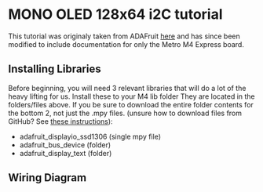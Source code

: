# MONO OLED 128x64 i2C tutorial

This tutorial was originaly taken from ADAFruit [here](https://learn.adafruit.com/monochrome-oled-breakouts/circuitpython-setup) and has since been modified to include documentation for only the Metro M4 Express board.

## Installing Libraries

Before beginning, you will need 3 relevant libraries that will do a lot of the heavy lifting for us. Install these to your M4 lib folder They are located in the folders/files above. If you be sure to download the entire folder contents for the bottom 2, not just the .mpy files. (unsure how to download files from GitHub? See [these instructions](https://www.itprotoday.com/development-techniques-and-management/how-do-i-download-files-github)):
* adafruit_displayio_ssd1306 (single mpy file)
* adafruit_bus_device (folder)
* adafruit_display_text (folder)

## Wiring Diagram

